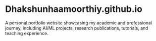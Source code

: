# Dhakshunhaamoorthiy.github.io
A personal portfolio website showcasing my academic and professional journey, including AI/ML projects, research publications, tutorials, and teaching experience. 

